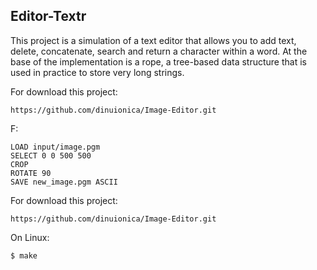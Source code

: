 
## Editor-Textr<br />

This project is a simulation of a text editor that allows you to add text, delete, concatenate, search 
and return a character within a word. At the base of the implementation is a rope, a tree-based data
structure that is used in practice to store very long strings.

For download this project:
```
https://github.com/dinuionica/Image-Editor.git
```
F:<br />
```
LOAD input/image.pgm
SELECT 0 0 500 500
CROP
ROTATE 90
SAVE new_image.pgm ASCII
```
For download this project:
```
https://github.com/dinuionica/Image-Editor.git
```

On Linux:

```
$ make
```

